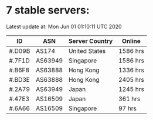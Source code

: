 # 7 stable servers:

Latest update at: Mon Jun 01 01:10:11 UTC 2020

| ID | ASN | Server Country | Online |
| -- | --- | -------------- | ------ |
| #.D09B | AS174 | United States | 1586 hrs |
| #.7F1D | AS63949 | Singapore | 1586 hrs |
| #.B6F8 | AS63888 | Hong Kong | 1336 hrs |
| #.BD3E | AS63888 | Hong Kong | 2405 hrs |
| #.2A79 | AS63949 | Japan | 1245 hrs |
| #.47E3 | AS16509 | Japan | 361 hrs |
| #.6A66 | AS16509 | Singapore | 97 hrs |

